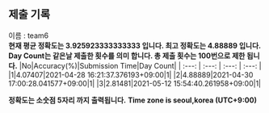 


  
## 제출 기록  
이름 : team6  
**현재 평균 정확도는 3.925923333333333 입니다. 최고 정확도는 4.88889 입니다.**  
**Day Count는 같은날 제출한 횟수를 의미 합니다. 총 제출 횟수는 100번으로 제한 됩니다.**
|No|Accuracy(%)|Submission Time|Day Count|
| :---: | :---: | :---: | :---: |
|1|4.07407|2021-04-28 16:21:37.376193+09:00|1|
|2|4.88889|2021-04-30 17:00:28.041577+09:00|1|
|3|2.81481|2021-05-12 15:54:40.261958+09:00|1|


**정확도는 소숫점 5자리 까지 출력됩니다.**
**Time zone is seoul,korea (UTC+9:00)**
